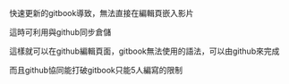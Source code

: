快速更新的gitbook導致，無法直接在編輯頁嵌入影片

這時可利用與github同步倉儲

這樣就可以在github編輯頁面，gitbook無法使用的語法，可以由github來完成

而且github協同能打破gitbook只能5人編寫的限制
